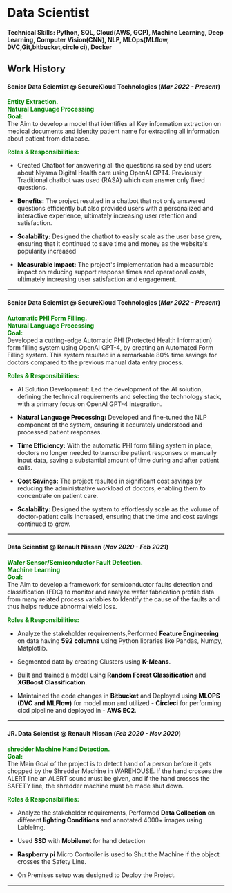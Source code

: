 # Data Scientist

#### Technical Skills: Python, SQL, Cloud(AWS, GCP), Machine Learning, Deep Learning, Computer Vision(CNN), NLP, MLOps(MLflow, DVC,Git,bitbucket,circle ci), Docker

## Work History
#### <b>Senior Data Scientist @ SecureKloud Technologies (_Mar 2022 - Present_)</b>
<span style="color:green; font-weight:bold;">Entity Extraction. </span>\
<span style="color:green; font-weight:bold;">Natural Language Processing  </span>\
<span style="color:green; font-weight:bold;">Goal: </span>\
The Aim to develop a model that identifies all Key information extraction on medical documents and identity patient name for extracting all information about patient from database.

<span style="color:green; font-weight:bold;">Roles & Responsibilities: </span>
-	Created Chatbot for answering all the questions raised by end users about Niyama Digital Health care using OpenAI GPT4. Previously Traditional chatbot was used (RASA) which can answer only fixed questions.

-	<span style="color:black; font-weight:bold;">Benefits:</span> The project resulted in a chatbot that not only answered questions efficiently but also provided users with a personalized and interactive experience, ultimately increasing user retention and satisfaction.

-	<span style="color:black; font-weight:bold;">Scalability:</span> Designed the chatbot to easily scale as the user base grew, ensuring that it continued to save time and money as the website's popularity increased

- <span style="color:black; font-weight:bold;">Measurable Impact:</span> The project's implementation had a measurable impact on reducing support response times and operational costs, ultimately increasing user satisfaction and engagement.
<hr style="border: 1px solid #d3d3d3;">

#### <b>Senior Data Scientist @ SecureKloud Technologies (_Mar 2022 - Present_)</b>
<span style="color:green; font-weight:bold;">Automatic PHI Form Filling. </span>\
<span style="color:green; font-weight:bold;">Natural Language Processing  </span>\
<span style="color:green; font-weight:bold;">Goal: </span>\
Developed a cutting-edge Automatic PHI (Protected Health Information) form filling system using OpenAI GPT-4, by creating an Automated Form Filling system. This system resulted in a remarkable 80% time savings for doctors compared to the previous manual data entry process.

<span style="color:green; font-weight:bold;">Roles & Responsibilities: </span>
-	AI Solution Development: Led the development of the AI solution, defining the technical requirements and selecting the technology stack, with a primary focus on OpenAI GPT-4 integration.

-	<span style="color:black; font-weight:bold;">Natural Language Processing:</span> Developed and fine-tuned the NLP component of the system, ensuring it accurately understood and processed patient responses.

- <span style="color:black; font-weight:bold;">Time Efficiency:</span> With the automatic PHI form filling system in place, doctors no longer needed to transcribe patient responses or manually input data, saving a substantial amount of time during and after patient calls.

- <span style="color:black; font-weight:bold;">Cost Savings:</span> The project resulted in significant cost savings by reducing the administrative workload of doctors, enabling them to concentrate on patient care.

-	<span style="color:black; font-weight:bold;">Scalability:</span> Designed the system to effortlessly scale as the volume of doctor-patient calls increased, ensuring that the time and cost savings continued to grow.
<hr style="border: 1px solid #d3d3d3;">

#### <b>Data Scientist @ Renault Nissan (_Nov 2020 - Feb 2021_)</b>
<span style="color:green; font-weight:bold;">Wafer Sensor/Semiconductor Fault Detection. </span>\
<span style="color:green; font-weight:bold;">Machine Learning  </span>\
<span style="color:green; font-weight:bold;">Goal: </span>\
The Aim to develop a framework for semiconductor faults detection and classification (FDC) to monitor and analyze wafer fabrication profile data from many related process variables to Identify the cause of the faults and thus helps reduce abnormal yield loss.

<span style="color:green; font-weight:bold;">Roles & Responsibilities: </span>
-	Analyze the stakeholder requirements,Performed <span style="color:black; font-weight:bold;">Feature Engineering</span> on data having <span style="color:black; font-weight:bold;">592 columns</span>  using Python libraries like Pandas, Numpy, Matplotlib.

-	Segmented data by creating Clusters using <span style="color:black; font-weight:bold;">K-Means</span>.

- Built and trained a model using <span style="color:black; font-weight:bold;">Random Forest Classification</span> and <span style="color:black; font-weight:bold;">XGBoost Classification</span>.

- Maintained the code changes in <span style="color:black; font-weight:bold;">Bitbucket</span> and Deployed using <span style="color:black; font-weight:bold;">MLOPS (DVC and MLFlow)</span> for model mon and utilized - <span style="color:black; font-weight:bold;">Circleci</span> for performing cicd pipeline and deployed in - <span style="color:black; font-weight:bold;">AWS EC2</span>.
<hr style="border: 1px solid #d3d3d3;">

#### <b>JR. Data Scientist @ Renault Nissan (_Feb 2020 - Nov 2020_)</b>
<span style="color:green; font-weight:bold;">shredder Machine Hand Detection. </span>\
<span style="color:green; font-weight:bold;">Goal: </span>\
The Main Goal of the project is to detect hand of a person before it gets chopped by the Shredder Machine in WAREHOUSE. If the hand crosses the ALERT line an ALERT sound must be given, and if the hand crosses the SAFETY line, the shredder machine must be made shut down.

<span style="color:green; font-weight:bold;">Roles & Responsibilities: </span>
-	Analyze the stakeholder requirements,	Performed <span style="color:black; font-weight:bold;">Data Collection</span> on different <span style="color:black; font-weight:bold;">lighting Conditions</span> and annotated 4000+ images using LableImg.

-	Used <span style="color:black; font-weight:bold;">SSD</span> with <span style="color:black; font-weight:bold;">Mobilenet </span>for hand detection

- <span style="color:black; font-weight:bold;">Raspberry pi</span> Micro Controller is used to Shut the Machine if the object crosses the Safety Line.

- On Premises setup was designed to Deploy the Project.
<hr style="border: 1px solid #d3d3d3;">
